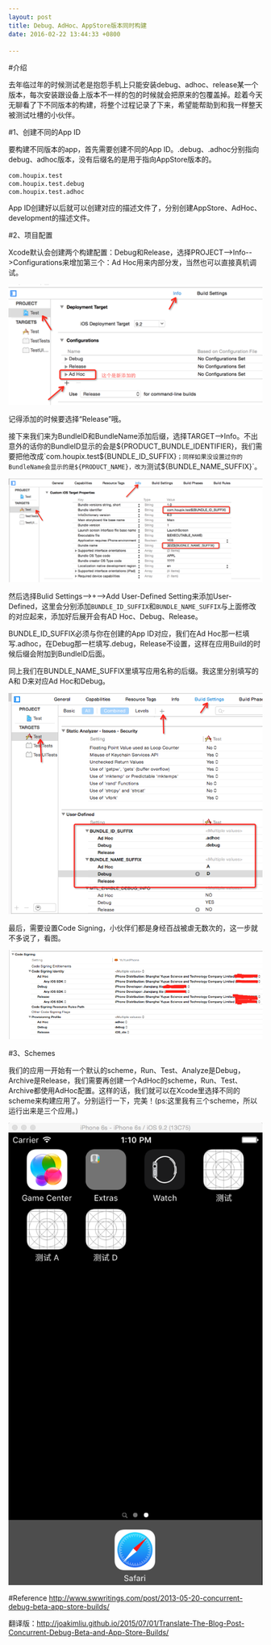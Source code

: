 ```yaml
---
layout:	post
title: Debug、AdHoc、AppStore版本同时构建
date: 2016-02-22 13:44:33 +0800

---
```


#介绍

去年临过年的时候测试老是抱怨手机上只能安装debug、adhoc、release某一个版本，每次安装跟设备上版本不一样的包的时候就会把原来的包覆盖掉。趁着今天无聊看了下不同版本的构建，将整个过程记录了下来，希望能帮助到和我一样整天被测试吐槽的小伙伴。


#1、创建不同的App ID

要构建不同版本的app，首先需要创建不同的App ID。.debug、.adhoc分别指向debug、adhoc版本，没有后缀名的是用于指向AppStore版本的。

	com.houpix.test   
	com.houpix.test.debug  
	com.houpix.test.adhoc 	
	
App ID创建好以后就可以创建对应的描述文件了，分别创建AppStore、AdHoc、development的描述文件。


#2、项目配置

Xcode默认会创建两个构建配置：Debug和Release，选择PROJECT-->Info-->Configurations来增加第三个：Ad Hoc用来内部分发，当然也可以直接真机调试。

![photo](/Resource/2016-02-22/1.png)

记得添加的时候要选择“Release”哦。


接下来我们来为BundleID和BundleName添加后缀，选择TARGET-->Info。不出意外的话你的BundleID显示的会是${PRODUCT_BUNDLE_IDENTIFIER}，我们需要把他改成`com.houpix.test${BUNDLE_ID_SUFFIX}`；同样如果没设置过你的BundleName会显示的是${PRODUCT_NAME}，改为`测试${BUNDLE_NAME_SUFFIX}`。

![photo](/Resource/2016-02-22/2.png)


然后选择Bulid Settings-->+-->Add User-Defined Setting来添加User-Defined，这里会分别添加`BUNDLE_ID_SUFFIX`和`BUNDLE_NAME_SUFFIX`与上面修改的对应起来，添加好后展开会有AD Hoc、Debug、Release。

BUNDLE_ID_SUFFIX必须与你在创建的App ID对应，我们在Ad Hoc那一栏填写.adhoc，在Debug那一栏填写.debug，Release不设置，这样在应用Build的时候后缀会附加到BundleID后面。

同上我们在BUNDLE_NAME_SUFFIX里填写应用名称的后缀。我这里分别填写的 A和 D来对应Ad Hoc和Debug。

![photo](/Resource/2016-02-22/3.png)

最后，需要设置Code Signing，小伙伴们都是身经百战被虐无数次的，这一步就不多说了，看图。

![photo](/Resource/2016-02-22/4.png)


#3、Schemes

我们的应用一开始有一个默认的scheme，Run、Test、Analyze是Debug，Archive是Release，我们需要再创建一个AdHoc的scheme，Run、Test、Archive都使用AdHoc配置。这样的话，我们就可以在Xcode里选择不同的scheme来构建应用了。分别运行一下，完美！(ps:这里我有三个scheme，所以运行出来是三个应用。)

![photo](/Resource/2016-02-22/5.png)




#Reference
<http://www.swwritings.com/post/2013-05-20-concurrent-debug-beta-app-store-builds/>

翻译版：<http://joakimliu.github.io/2015/07/01/Translate-The-Blog-Post-Concurrent-Debug-Beta-and-App-Store-Builds/>

